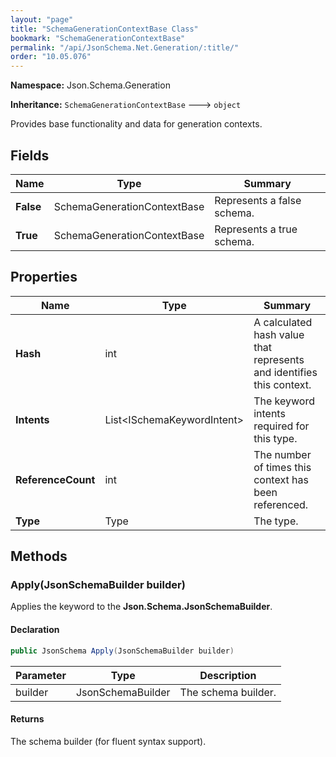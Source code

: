 ```yaml
---
layout: "page"
title: "SchemaGenerationContextBase Class"
bookmark: "SchemaGenerationContextBase"
permalink: "/api/JsonSchema.Net.Generation/:title/"
order: "10.05.076"
---
```

**Namespace:** Json.Schema.Generation

**Inheritance:**
`SchemaGenerationContextBase`
 🡒 
`object`

Provides base functionality and data for generation contexts.

## Fields

| Name | Type | Summary |
|---|---|---|
| **False** | SchemaGenerationContextBase | Represents a false schema. |
| **True** | SchemaGenerationContextBase | Represents a true schema. |

## Properties

| Name | Type | Summary |
|---|---|---|
| **Hash** | int | A calculated hash value that represents and identifies this context. |
| **Intents** | List\<ISchemaKeywordIntent\> | The keyword intents required for this type. |
| **ReferenceCount** | int | The number of times this context has been referenced. |
| **Type** | Type | The type. |

## Methods

### Apply(JsonSchemaBuilder builder)

Applies the keyword to the **Json.Schema.JsonSchemaBuilder**.

#### Declaration

```c#
public JsonSchema Apply(JsonSchemaBuilder builder)
```

| Parameter | Type | Description |
|---|---|---|
| builder | JsonSchemaBuilder | The schema builder. |


#### Returns

The schema builder (for fluent syntax support).

